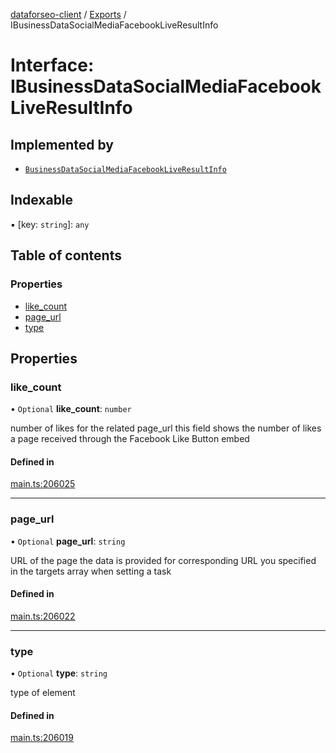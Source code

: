 [dataforseo-client](../README.md) / [Exports](../modules.md) / IBusinessDataSocialMediaFacebookLiveResultInfo

# Interface: IBusinessDataSocialMediaFacebookLiveResultInfo

## Implemented by

- [`BusinessDataSocialMediaFacebookLiveResultInfo`](../classes/BusinessDataSocialMediaFacebookLiveResultInfo.md)

## Indexable

▪ [key: `string`]: `any`

## Table of contents

### Properties

- [like\_count](IBusinessDataSocialMediaFacebookLiveResultInfo.md#like_count)
- [page\_url](IBusinessDataSocialMediaFacebookLiveResultInfo.md#page_url)
- [type](IBusinessDataSocialMediaFacebookLiveResultInfo.md#type)

## Properties

### like\_count

• `Optional` **like\_count**: `number`

number of likes for the related page_url
this field shows the number of likes a page received through the Facebook Like Button embed

#### Defined in

[main.ts:206025](https://github.com/dataforseo/TypeScriptClient/blob/7ca1aa4/main.ts#L206025)

___

### page\_url

• `Optional` **page\_url**: `string`

URL of the page the data is provided for
corresponding URL you specified in the targets array when setting a task

#### Defined in

[main.ts:206022](https://github.com/dataforseo/TypeScriptClient/blob/7ca1aa4/main.ts#L206022)

___

### type

• `Optional` **type**: `string`

type of element

#### Defined in

[main.ts:206019](https://github.com/dataforseo/TypeScriptClient/blob/7ca1aa4/main.ts#L206019)
